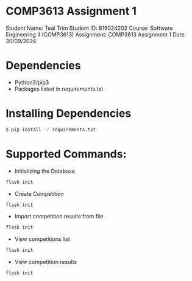 # COMP3613 Assignment 1
Student Name: Teal Trim
Student ID: 816024202
Course: Software Engineering II (COMP3613)
Assignment: COMP3613 Assignment 1
Date: 30/09/2024


# Dependencies
* Python3/pip3
* Packages listed in requirements.txt

# Installing Dependencies
```bash
$ pip install -r requirements.txt
```

# Supported Commands:
* Initializing the Database
```bash
flask init
```
* Create Competition
```bash
flask init
```
* Import competition results from file
```bash
flask init
```
* View competitions list
```bash
flask init
```
* View competition results
```bash
flask init
```